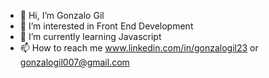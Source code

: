 - 👋 Hi, I’m Gonzalo Gil
- 👀 I’m interested in Front End Development
- 🌱 I’m currently learning Javascript
- 📫 How to reach me www.linkedin.com/in/gonzalogil23 or
      gonzalogil007@gmail.com 

<!---
gonzalogil23/gonzalogil23 is a ✨ special ✨ repository because its `README.md` (this file) appears on your GitHub profile.
You can click the Preview link to take a look at your changes.
--->
